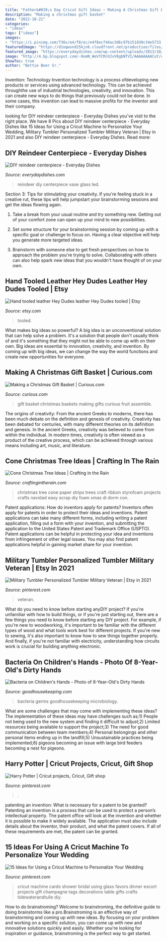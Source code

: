 ```yaml
---
title: "Father&#039;s Day Cricut Gift Ideas ~ Making A Christmas Gift Basket"
description: "Making a christmas gift basket"
date: "2022-10-21"
categories:
- "ideas"
tags: ["ideas"]
images:
- "https://i.pinimg.com/736x/e4/f8/ec/e4f8ecf44ac3d6c97b151830c34e5733.jpg"
featuredImage: "https://d1oqwsnd25kjn6.cloudfront.net/production/files/122907/large_original/ChristmasBasketPTN.jpg?1429587699"
featured_image: "https://everydaydishes.com/wp-content/uploads/2013/10/reindeer-centerpiece-cherylstyle-cheryl-najafi-H.jpg"
image: "http://4.bp.blogspot.com/-0omN_WeVfCM/UJvV8gbNTVI/AAAAAAAACuY/o3K57DeGs-M/s1600/christmas_tree_from_scrap_strips_of.jpg"
ShowToc: true
author: "Bettie Beer Sr."
---
```



Invention: Technology
Invention technology is a process ofdeveloping new products or services using advanced technology. This can be achieved throughthe use of industrial technologies, creativity, and innovation. This can create new ways to do things that previously could not be done. In some cases, this invention can lead to massive profits for the inventor and their company.

	

		
looking for DIY reindeer centerpiece - Everyday Dishes you've visit to the right place. We have 8 Pics about DIY reindeer centerpiece - Everyday Dishes like 15 Ideas for Using a Cricut Machine to Personalize Your Wedding, Military Tumbler Personalized Tumbler Military Veteran | Etsy in 2021 and also DIY reindeer centerpiece - Everyday Dishes. Read more:
		
    
## DIY Reindeer Centerpiece - Everyday Dishes

<img loading=lazy src="https://everydaydishes.com/wp-content/uploads/2013/10/reindeer-centerpiece-cherylstyle-cheryl-najafi-H.jpg" onerror="this.onerror=null;this.src='https://tse3.mm.bing.net/th?id=OIP.zZtXa5pAsya5AYe61YDRpAHaLH&amp;pid=15.1';" alt="DIY reindeer centerpiece - Everyday Dishes">

_Source: everydaydishes.com_

>reindeer diy centerpiece vase glass led. 

	

Section 3: Tips for stimulating your creativity.
If you're feeling stuck in a creative rut, these tips will help jumpstart your brainstorming sessions and get the ideas flowing again.
1. Take a break from your usual routine and try something new. Getting out of your comfort zone can open up your mind to new possibilities.

2. Set some structure for your brainstorming session by coming up with a specific goal or challenge to focus on. Having a clear objective will help you generate more targeted ideas.

3. Brainstorm with someone else to get fresh perspectives on how to approach the problem you're trying to solve. Collaborating with others can also help spark new ideas that you wouldn't have thought of on your own.

    
## Hand Tooled Leather Hey Dudes Leather Hey Dudes Tooled | Etsy

<img loading=lazy src="https://i.etsystatic.com/22210810/r/il/a80ae4/3006163480/il_1588xN.3006163480_qwnl.jpg" onerror="this.onerror=null;this.src='https://tse4.mm.bing.net/th?id=OIP.oyYgSNwhfPVUdayj4dChqgHaJ3&amp;pid=15.1';" alt="Hand tooled leather Hey Dudes leather Hey Dudes tooled | Etsy">

_Source: etsy.com_

>tooled. 

	

What makes big ideas so powerful?
A big idea is an unconventional solution that can help solve a problem. It's a solution that people don't usually think of and it's something that they might not be able to come up with on their own. Big ideas are essential to innovation, creativity, and invention. By coming up with big ideas, we can change the way the world functions and create new opportunities for everyone.

    
## Making A Christmas Gift Basket | Curious.com

<img loading=lazy src="https://d1oqwsnd25kjn6.cloudfront.net/production/files/122907/large_original/ChristmasBasketPTN.jpg?1429587699" onerror="this.onerror=null;this.src='https://tse4.mm.bing.net/th?id=OIP._FtQf3bo7WI9a5cqzVtMygDYEg&amp;pid=15.1';" alt="Making a Christmas Gift Basket | Curious.com">

_Source: curious.com_

>gift basket christmas baskets making gifts curious fruit assemble. 

	

The origins of creativity: From the ancient Greeks to moderns, there has been much debate on the definition and genesis of creativity.
Creativity has been debated for centuries, with many different theories on its definition and genesis. In the ancient Greeks, creativity was believed to come from within the individual. In modern times, creativity is often viewed as a product of the creative process, which can be achieved through various means including art, music, and literature.

    
## Cone Christmas Tree Ideas | Crafting In The Rain

<img loading=lazy src="http://4.bp.blogspot.com/-0omN_WeVfCM/UJvV8gbNTVI/AAAAAAAACuY/o3K57DeGs-M/s1600/christmas_tree_from_scrap_strips_of.jpg" onerror="this.onerror=null;this.src='https://tse2.mm.bing.net/th?id=OIP.G5JSjj4ZZCg98S-CpI6e-gAAAA&amp;pid=15.1';" alt="Cone Christmas Tree Ideas | Crafting in the Rain">

_Source: craftingintherain.com_

>christmas tree cone paper strips trees craft ribbon styrofoam projects crafts navidad easy scrap diy foam xmas di dorm con. 

	

Patent applications: How do inventors apply for patents?
Inventors often apply for patents in order to protect their ideas and inventions. Patent applications can take many different forms, including writing a patent application, filling out a form with your invention, and submitting the application to the United States Patent and Trademark Office (USPTO). 
Patent applications can be helpful in protecting your idea and inventions from infringement or other legal issues. You may also find patent applications helpful in gaining market share for your invention.

    
## Military Tumbler Personalized Tumbler Military Veteran | Etsy In 2021

<img loading=lazy src="https://i.pinimg.com/736x/ac/ab/04/acab04c01c0ef763db638050d6248f93.jpg" onerror="this.onerror=null;this.src='https://tse2.mm.bing.net/th?id=OIP.hWiHZAune48qENqz2c5IuQHaJ3&amp;pid=15.1';" alt="Military Tumbler Personalized Tumbler Military Veteran | Etsy in 2021">

_Source: pinterest.com_

>veteran. 

	

What do you need to know before starting anyDIY project?
If you're unfamiliar with how to build things, or if you're just starting out, there are a few things you need to know before starting any DIY project. For example, if you're new to woodworking, it's important to be familiar with the different types of wood and what tools work best for different projects. If you're new to sewing, it's also important to know how to sew things together properly. And finally, if you're not familiar with electricity, understanding how circuits work is crucial for building anything electronic.

    
## Bacteria On Children&#039;s Hands - Photo Of 8-Year-Old&#039;s Dirty Hands

<img loading=lazy src="https://hips.hearstapps.com/ghk.h-cdn.co/assets/15/24/980x490/landscape-1433864451-img-6288.JPG?resize=1200:*" onerror="this.onerror=null;this.src='https://tse2.mm.bing.net/th?id=OIP.d9PgPOcJF3rxZ8zrHaIUqAHaDt&amp;pid=15.1';" alt="Bacteria on Children&#039;s Hands - Photo of 8-Year-Old&#039;s Dirty Hands">

_Source: goodhousekeeping.com_

>bacteria germs goodhousekeeping microbiology. 

	

What are some challenges that may come with implementing these ideas?
The implementation of these ideas may have challenges such as;1) People not being used to the new system and finding it difficult to adjust;2) Limited resources being available to support the project;3) The need for good communication between team members;4) Personal belongings and other personal items ending up in the landfill;5) Unsustainable practices being implemented;6) pigeons becoming an issue with large bird feeders becoming a nest for pigeons.

    
## Harry Potter | Cricut Projects, Cricut, Gift Shop

<img loading=lazy src="https://i.pinimg.com/736x/e4/f8/ec/e4f8ecf44ac3d6c97b151830c34e5733.jpg" onerror="this.onerror=null;this.src='https://tse1.mm.bing.net/th?id=OIP.2pPDrxl57lL9wUjc_TaTTQHaJ3&amp;pid=15.1';" alt="Harry Potter | Cricut projects, Cricut, Gift shop">

_Source: pinterest.com_

>. 

	

patenting an invention: What is necessary for a patent to be granted?
Patenting an invention is a process that can be used to protect a person’s intellectual property. The patent office will look at the invention and whether it is possible to make it widely available. The application must also include details about the inventor, their product, and what the patent covers. If all of these requirements are met, the patent can be granted.

    
## 15 Ideas For Using A Cricut Machine To Personalize Your Wedding

<img loading=lazy src="https://i.pinimg.com/originals/e4/25/db/e425db32202828ce2dbc8eb8d5e9943e.jpg" onerror="this.onerror=null;this.src='https://tse1.mm.bing.net/th?id=OIP.PlpCjhalqh4TXwatb-T9xAHaLG&amp;pid=15.1';" alt="15 Ideas for Using a Cricut Machine to Personalize Your Wedding">

_Source: pinterest.com_

>cricut machine cards shower bridal using glass favors dinner escort projects gift champagne tags decorations table gifts crafts tidewaterandtulle diy. 

	

How to do brainstroming?
Welcome to brainstroming, the definitive guide to doing brainstorms like a pro.Brainstroming is an effective way of brainstorming and coming up with new ideas. By focusing on your problem and working on a specific solution, you can come up with new and innovative solutions quickly and easily. Whether you're looking for inspiration or guidance, brainstroming is the perfect way to get started.

